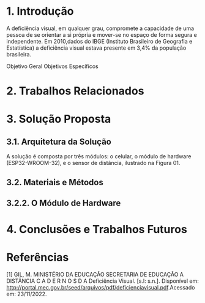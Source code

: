 # 1. Introdução
  A deficiência visual, em qualquer grau, compromete a capacidade de uma pessoa de se orientar a si própria e
mover-se no espaço de forma segura e independente. Em 2010,dados do IBGE (Instituto Brasileiro de Geografia e Estatística) a deficiência visual estava presente em 3,4% da população brasileira.

Objetivo Geral
Objetivos Específicos
# 2. Trabalhos Relacionados
# 3. Solução Proposta

## 3.1. Arquitetura da Solução
A solução é composta por três módulos: o celular, o módulo de hardware (ESP32-WROOM-32), e o sensor de distância, ilustrado na Figura 01.
## 3.2. Materiais e Métodos
## 3.2.2. O Módulo de Hardware
# 4. Conclusões e Trabalhos Futuros

# Referências
[1] GIL, M. MINISTÉRIO DA EDUCAÇÃO SECRETARIA DE EDUCAÇÃO A DISTÂNCIA C A D E R N O S D A Deficiência Visual. [s.l: s.n.]. Disponível em: <http://portal.mec.gov.br/seed/arquivos/pdf/deficienciavisual.pdf>.Acessado em: 23/11/2022.

